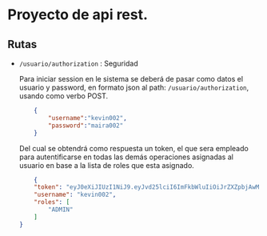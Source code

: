 # Proyecto de api rest.

## Rutas

- `/usuario/authorization` : Seguridad

	Para iniciar session en le sistema se deberá de pasar como datos el usuario y password, en formato json
	al path: `/usuario/authorization`, usando como verbo POST.
	``` json
		{
			"username":"kevin002",
			"password":"maira002"
		}
	```
	Del cual se obtendrá como respuesta un token, el que sera empleado para autentificarse en todas las demás operaciones asignadas al usuario en base a la lista de roles que esta asignado.
	``` json
		{
		"token": "eyJ0eXiJIUzI1NiJ9.eyJvd25lciI6ImFkbWluIiOiJrZXZpbjAwMiJ9.SliyCzt4usnH4fdaIkuc",
		"username": "kevin002",
		"roles": [
			"ADMIN"
		]
	}
	```
